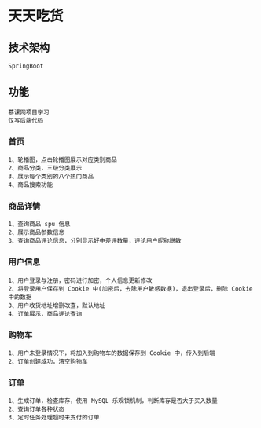 # 天天吃货
## 技术架构
```text
SpringBoot
```
## 功能
```
慕课网项目学习
仅写后端代码
```
### 首页
```text
1、轮播图，点击轮播图展示对应类别商品
2、商品分类，三级分类展示
3、展示每个类别的八个热门商品
4、商品搜索功能
```
### 商品详情
```text
1、查询商品 spu 信息
2、展示商品参数信息
3、查询商品评论信息，分别显示好中差评数量，评论用户昵称脱敏
```
### 用户信息
```text
1、用户登录与注册，密码进行加密，个人信息更新修改
2、将登录用户保存到 Cookie 中(加密后，去除用户敏感数据)，退出登录后，删除 Cookie
中的数据
3、用户收货地址增删改查，默认地址
4、订单展示，商品评论查询
```
### 购物车
```text
1、用户未登录情况下，将加入到购物车的数据保存到 Cookie 中，传入到后端
2、订单创建成功，清空购物车
```
### 订单
```text
1、生成订单，检查库存，使用 MySQL 乐观锁机制，判断库存是否大于买入数量
2、查询订单各种状态
3、定时任务处理超时未支付的订单
```
